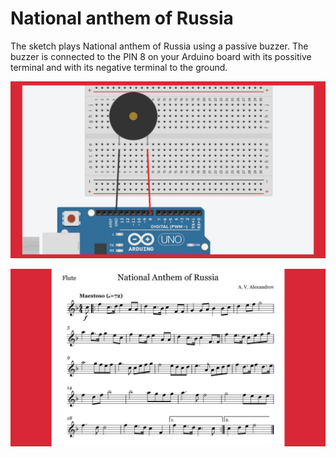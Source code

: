 # National anthem of Russia
The sketch plays National anthem of Russia using a passive buzzer. The buzzer is connected to the PIN 8 on your Arduino board with its possitive terminal and with its negative terminal to the ground.

![Schematic](https://github.com/chovanj/Microcontrollers/blob/master/Architecture/AVR/8-bit/Arduino/NationalAnthemOfRussia/Schematic.png)

![National anthem of Russia](https://github.com/chovanj/Microcontrollers/blob/master/Architecture/AVR/8-bit/Arduino/NationalAnthemOfRussia/NationalAnthemOfRussiaForFlute.png)
